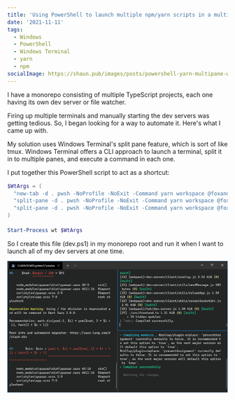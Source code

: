 ```yaml
---
title: 'Using PowerShell to launch multiple npm/yarn scripts in a multi-pane Windows Terminal'
date: '2021-11-11'
tags:
  - Windows
  - PowerShell
  - Windows Terminal
  - yarn
  - npm
socialImage: https://shaun.pub/images/posts/powershell-yarn-multipane-windows-terminal.png
---
```


I have a monorepo consisting of multiple TypeScript projects, each one having
its own dev server or file watcher.

Firing up multiple terminals and manually starting the dev servers was getting
tedious. So, I began looking for a way to automate it. Here's what I came up
with.

My solution uses Windows Terminal's split pane feature, which is sort of like
tmux. Windows Terminal offers a CLI approach to launch a terminal, split it
in to multiple panes, and execute a command in each one.

I put together this PowerShell script to act as a shortcut:

```powershell
$WtArgs = (
  "new-tab -d . pwsh -NoProfile -NoExit -Command yarn workspace @foxandfly/package-1 run start ; ",
  "split-pane -d . pwsh -NoProfile -NoExit -Command yarn workspace @foxandfly/package-2 run start ; ",
  "split-pane -d . pwsh -NoProfile -NoExit -Command yarn workspace @foxandfly/package-3 run start "
)

Start-Process wt $WtArgs
```

So I create this file (dev.ps1) in my monorepo root and run it when I want to
launch all of my dev servers at one time.

![Example of multi-pane terminal running multiple dev servers](/images/posts/powershell-yarn-multipane-windows-terminal.png)
